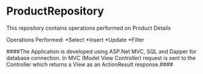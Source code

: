 # **ProductRepository** #
 
This repository contains operations performed on Product Details

Operations Performed:
*Select
*Insert
*Update
*Filter

####The Application is developed using ASP.Net MVC, SQL and Dapper for database connection. In MVC (Model View Controller) request is sent to the Controller which returns a View as an ActionResult response.####
